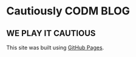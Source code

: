 # Cautiously CODM BLOG
## WE PLAY IT CAUTIOUS
This site was built using [GitHub Pages](https://pages.github.com/).
